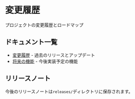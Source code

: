 # 変更履歴

プロジェクトの変更履歴とロードマップ

## ドキュメント一覧

- [変更履歴](changelog.md) - 過去のリリースとアップデート
- [将来の機能](future-features.md) - 今後実装予定の機能

## リリースノート

今後のリリースノートは`releases/`ディレクトリに保存されます。